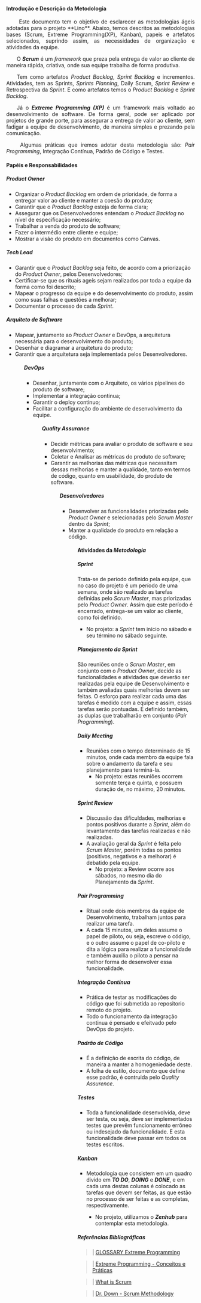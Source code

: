 #### Introdução e Descrição da Metodologia

<p align="justify">&emsp;&emsp; Este documento tem o objetivo de esclarecer as metodologias ágeis adotadas para o projeto **Lino**. Abaixo, temos descritos as metodologias bases (Scrum, Extreme Programming(XP), Kanban), papeis e artefatos selecionados, suprindo assim, as necessidades de organização e atividades da equipe.</p>

<p align="justify">&emsp;&emsp;O <b><i>Scrum</i></b> é um <i>framework</i> que preza pela entrega de valor ao cliente de maneira rápida, criativa, onde sua equipe trabalha de forma produtiva.</p>
<p align="justify">&emsp;&emsp;Tem como artefatos <i>Product Backlog</i>, <i>Sprint Backlog</i> e incrementos. Atividades, tem as Sprints, <i>Sprints Planning</i>, Daily Scrum, <i>Sprint Review</i> e Retrospectiva da <i>Sprint</i>. E como artefatos temos o <i>Product Backlog</i> e <i>Sprint Backlog</i>.</p>

<p align="justify">&emsp;&emsp;Já o <b><i>Extreme Programming (XP)</i> </b> é um framework mais voltado ao desenvolvimento de software. De forma geral, pode ser aplicado por projetos de grande porte, para assegurar a entrega de valor ao cliente, sem fadigar a equipe de desenvolvimento, de maneira simples e prezando pela comunicação.</p>

<p align="justify">&emsp;&emsp; Algumas práticas que iremos adotar desta metodologia são: <i>Pair Programming</i>, Integração Contínua, Padrão de Código e Testes.</p>

#### Papéis e Responsabilidades

##### <i>Product Owner</i>

<html>
<ul>

<li>Organizar o <i>Product Backlog</i> em ordem de prioridade, de forma a entregar valor ao cliente e manter a coesão do produto;</li>
<li>Garantir que o <i>Product Backlog</i> esteja de forma clara;</li>
<li>Assegurar que os Desenvolvedores entendam o <i>Product Backlog</i> no nível de especificação necessário;</li>
<li>Trabalhar a venda do produto de software;</li>
<li>Fazer o intermédio entre cliente e equipe;</li>
<li>Mostrar a visão do produto em documentos como Canvas.</li>

</ul>
</html>

##### <i>Tech Lead</i>

<html>
<ul>

<li>Garantir que o <i>Product Backlog</i> seja feito, de acordo com a priorização do <i>Product Owner</i>, pelos Desenvolvedores;</li>
<li>Certificar-se que os rituais ageís sejam realizados por toda a equipe da forma como foi descrito;</li>
<li>Mapear o progresso da equipe e do desenvolvimento do produto, assim como suas falhas e questões a melhorar;</li>
<li>Documentar o processo de cada <i>Sprint</i>.</li>

</ul>
</html>

##### Arquiteto de <i>Software</i>

<html>
<ul>

<li>Mapear, juntamente ao <i>Product Owner</i> e DevOps, a arquitetura necessária para o desenvolvimento do produto;</li>
<li>Desenhar e diagramar a arquitetura do produto;</li>
<li>Garantir que a arquitetura seja implementada pelos Desenvolvedores.</li>

<ul>
</html>

##### <i>DevOps</i>

<html>
<ul>

<li>Desenhar, juntamente com o Arquiteto, os vários pipelines do produto de software;</li>
<li>Implementar a integração contínua;</li>
<li>Garantir o deploy contínuo;</li>
<li>Facilitar a configuração do ambiente de desenvolvimento da equipe.</li>

<ul>
</html>

##### <i>Quality Assurance</i>

<html>
<ul>

<li>Decidir métricas para avaliar o produto de software e seu desenvolvimento;</li>
<li>Coletar e Analisar as métricas do produto de software;</li>
<li>Garantir as melhorias das métricas que necessitam dessas melhorias e manter a qualidade, tanto em termos de código, quanto em usabilidade, do produto de software.</li>

<ul>
<html>

##### Desenvolvedores

<html>
<ul>

<li>Desenvolver as funcionalidades priorizadas pelo <i>Product Owner</i> e selecionadas pelo <i>Scrum Master</i> dentro da <i>Sprint</i>;</li>
<li>Manter a qualidade do produto em relação a código.</li>

<ul>
<html>

#### Atividades da <i>Metodologia</i>

##### <i>Sprint</i>

Trata-se de período definido pela equipe, que no caso do projeto é um período de uma semana, onde são realizado as tarefas definidas pelo <i>Scrum Master</i>, mas priorizadas pelo <i>Product Owner</i>.
Assim que este período é encerrado, entrega-se um valor ao cliente, como foi definido.

<html>

<ul>
<li>
No projeto: a <i>Sprint</i> tem início no sábado e seu término no sábado seguinte.
</li>
</ul>

<html>

##### Planejamento da <i>Sprint</i>

São reuniões onde o <i>Scrum Master</i>, em conjunto com o <i>Product Owner</i>, decide as funcionalidades e atividades que deverão ser realizadas pela equipe de Desenvolvimento e também avaliadas quais melhorias devem ser feitas.
O esforço para realizar cada uma das tarefas é medido com a equipe e assim, essas tarefas serão pontuadas.
É definido também, as duplas que trabalharão em conjunto (<i>Pair Programming</i>).

##### <i>Daily Meeting</i>

- Reuniões com o tempo determinado de 15 minutos, onde cada membro da equipe fala sobre o andamento da tarefa e seu planejamento para terminá-la.
  - No projeto: estas reuniões ocorrem somente terça e quinta, e possuem duração de, no máximo, 20 minutos.

##### <i>Sprint Review</i>

- Discussão das dificuldades, melhorias e pontos positivos durante a <i>Sprint</i>, além do levantamento das tarefas realizadas e não realizadas.
- A avaliação geral da <i>Sprint</i> é feita pelo <i>Scrum Master</i>, porém todas os pontos (positivos, negativos e a melhorar) é debatido pela equipe.
  - No projeto: a Review ocorre aos sábados, no mesmo dia do Planejamento da <i>Sprint</i>.

##### <i>Pair Programming</i>

- Ritual onde dois membros da equipe de Desenvolvimento, trabalham juntos para realizar uma tarefa.
- A cada 15 minutos, um deles assume o papel de piloto, ou seja, escreve o código, e o outro assume o papel de co-piloto e dita a lógica para realizar a funcionalidade e também auxilia o piloto a pensar na melhor forma de desenvolver essa funcionalidade.

##### Integração Contínua

- Prática de testar as modificações do código que foi submetida ao repositorio remoto do projeto.
- Todo o funcionamento da integração continua é pensado e efeitvado pelo DevOps do projeto.

##### Padrão de Código

- É a definição de escrita do código, de maneira a manter a homogeniedade deste.
- A folha de estilo, documento que define esse padrão, é contruida pelo <i>Quality Assurence</i>.

##### Testes

- Toda a funcionalidade desenvolvida, deve ser testa, ou seja, deve ser implementados testes que prevêm funcionamento errôneo ou indesejado da funcionalidade. E esta funcionalidade deve passar em todos os testes escritos.

##### <i>Kanban</i>

- Metodologia que consistem em um quadro divido em <i><b>TO DO</b></i>, <i><b>DOING</b></i> e <i><b>DONE</b></i>, e em cada uma destas colunas é colocado as tarefas que devem ser feitas, as que estão no processo de ser feitas e as completas, respectivamente.

  - No projeto, utilizamos o <i><b>Zenhub</b></i> para contemplar esta metodologia.

##### Referências Bibliográficas

> | [GLOSSARY Extreme Programming](<https://www.agilealliance.org/glossary/xp/#q=~(filters~(postType~(~'post~'aa_book~'aa_event_session~'aa_experience_report~'aa_glossary~'aa_research_paper~'aa_video)~tags~(~'xp))~searchTerm~'~sort~false~sortDirection~'asc~page~1)>)

> | [Extreme Programming - Conceitos e Práticas](https://www.devmedia.com.br/extreme-programming-conceitos-e-praticas/1498)

> | [What is Scrum](https://www.scrum.org/resources/what-is-scrum?gclid=Cj0KCQjwlK7cBRCnARIsAJiE3Mg-GBLapVDq-TPyx-wt0K0_8jLFjB14XaEjPZzMTJUJ5fPvZWmQmokaAs23EALw_wcB)

> | [Dr. Down - Scrum Methodology](https://github.com/fga-eps-mds/2018.1-Dr-Down/blob/develop/docs/eps/SCRUM_METHODOLOGY_DRDOWN.md)
